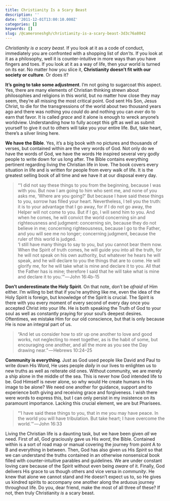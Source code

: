 ```yaml
---
title: Christianity Is a Scary Beast
description: ''
date: '2011-12-01T13:00:10.000Z'
categories: []
keywords: []
slug: /@cameroneshgh/christianity-is-a-scary-beast-3d3c76a8042
---
```


_Christianity is a scary beast_. If you look at it as a code of conduct, immediately you are confronted with a shopping list of _don’ts_. If you look at it as a philosophy, well it is counter-intuitive in more ways than you have fingers and toes. If you look at it as a way of life, then your world is turned on its ear. No matter how you slice it, **Christianity doesn’t fit with our society or culture**. Or does it?

**It’s going to take some adjustment**. I’m not going to sugarcoat this aspect. Yes, there are many elements of Christian thinking strewn about philosophies and religions in this world, but no matter how close they may seem, they’re all missing the most critical point. God sent His Son, Jesus Christ, to die for the transgressions of the world about two thousand years ago and there was nothing you _could_ do and nothing you can _ever_ do to earn that favor. It is called _grace_ and it alone is enough to wreck anyone’s worldview. Understanding how to fully accept this gift as well as submit yourself to give it out to others will take you your entire life. But, take heart, there’s a silver lining here.

**We have the Bible**. Yes, it’s a big book with no pictures and thousands of verses, but contained within are the very words of God. Not only do we have the words of God, we have the words He inspired several very godly people to write down for us long after. The Bible contains everything pertinent regarding living the Christian life in love. The book covers every situation in life and is written for people from every walk of life. It is the greatest selling book of all time and we have it at our disposal every day.

> “‘I did not say these things to you from the beginning, because I was with you. But now I am going to him who sent me, and none of you asks me, ‘Where are you going?’ But because I have said these things to you, sorrow has filled your heart. Nevertheless, I tell you the truth: it is to your advantage that I go away, for if I do not go away, the Helper will not come to you. But if I go, I will send him to you. And when he comes, he will convict the world concerning sin and righteousness and judgment: concerning sin, because they do not believe in me; concerning righteousness, because I go to the Father, and you will see me no longer; concerning judgment, because the ruler of this world is judged.  
> ‘I still have many things to say to you, but you cannot bear them now. When the Spirit of truth comes, he will guide you into all the truth, for he will not speak on his own authority, but whatever he hears he will speak, and he will declare to you the things that are to come. He will glorify me, for he will take what is mine and declare it to you. All that the Father has is mine; therefore I said that he will take what is mine and declare it to you.’” — John 16:4b-15

**Don’t underestimate the Holy Spirit**. On that note, don’t be _afraid_ of Him either. I’m willing to bet that if you’re anything like me, even the idea of the Holy Spirit is foreign, but knowledge of the Spirit is crucial. The Spirit is there with you every moment of every second of every day once you accepted Christ into your life. He is both speaking the Truth of God to your soul as well as constantly praying for your soul’s deepest desires. Oftentimes, we mistake Him for our old conscience, but that is only because He is now an integral part of us.

> “And let us consider how to stir up one another to love and good works, not neglecting to meet together, as is the habit of some, but encouraging one another, and all the more as you see the Day drawing near.” — Hebrews 10:24–25

**Community is everything**. Just as God used people like David and Paul to write down His Word, He uses people _daily_ in our lives to enlighten us to new truths as well as reiterate old ones. Without community, we are merely a ship alone in the middle of the sea. This is never how God intended life to be. God Himself is never alone, so why would He create humans in His image to be alone? We need one another for guidance, support and to experience both giving and receiving grace and forgiveness. I wish there were words to express this, but I can only persist in my insistence on its paramount importance. Lacking this crucial element, we are but Pharisees.

> “‘I have said these things to you, that in me you may have peace. In the world you will have tribulation. But take heart; I have overcome the world.’” — John 16:33

Living the Christian life is a daunting task, but we have been given _all_ we need. First of all, God graciously gave us His _word_, the Bible. Contained within is a sort of road map or manual covering the journey from point A to B and everything in between. Then, God has also given us His _Spirit_ so that we can understand the truths contained in an otherwise nonsensical book filled with counter-intuitive parables and guidelines. We are under constant loving care because of the Spirit without even being _aware_ of it. Finally, God delivers His grace to us though others and vice versa in _community_. He knew that alone we cannot stand and He doesn’t expect us to, so He gives us kindred spirits to accompany one another along the arduous journey throughout life. Do you, dear friend, make the most of all three of these? If not, then truly Christianity _is_ a scary beast.